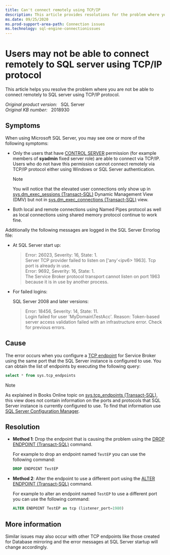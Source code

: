 ```yaml
---
title: Can't connect remotely using TCP/IP
description: This article provides resolutions for the problem where you are not be able to connect remotely to SQL server using TCP/IP protocol.
ms.date: 09/25/2020
ms.prod-support-area-path: Connection issues
ms.technology: sql-engine-connectionissues
---
```

# Users may not be able to connect remotely to SQL server using TCP/IP protocol

This article helps you resolve the problem where you are not be able to connect remotely to SQL server using TCP/IP protocol.

_Original product version:_ &nbsp; SQL Server  
_Original KB number:_ &nbsp; 2018930

## Symptoms

When using Microsoft SQL Server, you may see one or more of the following symptoms:

- Only the users that have [CONTROL SERVER](/sql/relational-databases/security/permissions-database-engine) permission (for example members of **syadmin** fixed server role) are able to connect via TCP/IP. Users who do not have this permission cannot connect remotely via TCP/IP protocol either using Windows or SQL Server authentication.

  > [!NOTE]
  > You will notice that the elevated user connections only show up in [sys.dm_exec_sessions (Transact-SQL)](/sql/relational-databases/system-dynamic-management-views/sys-dm-exec-sessions-transact-sql) Dynamic Management View (DMV) but not in [sys.dm_exec_connections (Transact-SQL)](/sql/relational-databases/system-dynamic-management-views/sys-dm-exec-connections-transact-sql) view.

- Both local and remote connections using Named Pipes protocol as well as local connections using shared memory protocol continue to work fine.

Additionally the following messages are logged in the SQL Server Errorlog file:

- At SQL Server start up:

  > Error: 26023, Severity: 16, State: 1.  
  Server TCP provider failed to listen on ['any'\<ipv6> 1963]. Tcp port is already in use.  
  Error: 9692, Severity: 16, State: 1.  
  The Service Broker protocol transport cannot listen on port 1963 because it is in use by another process.

- For failed logins:

  SQL Server 2008 and later versions:

  > Error: 18456, Severity: 14, State: 11.  
  Login failed for user 'MyDomain\TestAcc'. Reason: Token-based server access validation failed with an infrastructure error. Check for previous errors.

## Cause

The error occurs when you configure a [TCP endpoint](/sql/t-sql/statements/create-endpoint-transact-sql) for Service Broker using the same port that the SQL Server instance is configured to use. You can obtain the list of endpoints by executing the following query:

```sql
select * from sys.tcp_endpoints
```

> [!NOTE]
> As explained in Books Online topic on [sys.tcp_endpoints (Transact-SQL)](/sql/relational-databases/system-catalog-views/sys-tcp-endpoints-transact-sql), this view does not contain information on the ports and protocols that SQL Server instance is currently configured to use. To find that information use [SQL Server Configuration Manager](/sql/relational-databases/sql-server-configuration-manager).

## Resolution

- **Method 1**: Drop the endpoint that is causing the problem using the [DROP ENDPOINT (Transact-SQL)](/sql/t-sql/statements/drop-endpoint-transact-sql) command.

  For example to drop an endpoint named `TestEP` you can use the following command:

    ```sql
    DROP ENDPOINT TestEP
    ```

- **Method 2**: Alter the endpoint to use a different port using the [ALTER ENDPOINT (Transact-SQL)](/sql/t-sql/statements/alter-endpoint-transact-sql) command.

  For example to alter an endpoint named `TestEP` to use a different port you can use the following command:

    ```sql
    ALTER ENDPOINT TestEP as tcp (listener_port=1980)
    ```

## More information

Similar issues may also occur with other TCP endpoints like those created for Database mirroring and the error messages at SQL Server startup will change accordingly.
